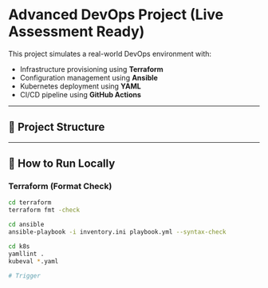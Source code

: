 # Advanced DevOps Project (Live Assessment Ready)

This project simulates a real-world DevOps environment with:
- Infrastructure provisioning using **Terraform**
- Configuration management using **Ansible**
- Kubernetes deployment using **YAML**
- CI/CD pipeline using **GitHub Actions**

---

## 🔧 Project Structure


---

## 🚀 How to Run Locally

### Terraform (Format Check)
```bash
cd terraform
terraform fmt -check

cd ansible
ansible-playbook -i inventory.ini playbook.yml --syntax-check

cd k8s
yamllint .
kubeval *.yaml

# Trigger
